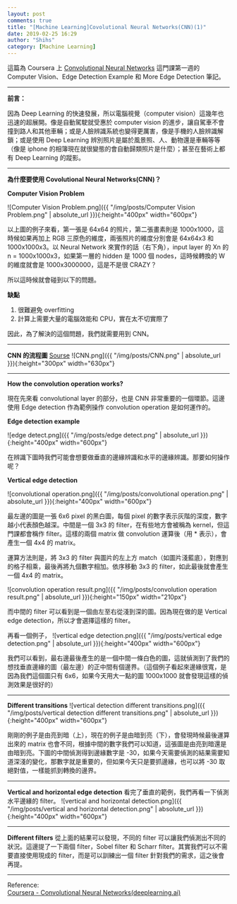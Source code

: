 ```yaml
---
layout: post
comments: true
title: "[Machine Learning]Covolutional Neural Networks(CNN)(1)"
date: 2019-02-25 16:29
author: "Shihs"
category: [Machine Learning]
---
```


這篇為 Coursera 上 [Convolutional Neural Networks](https://www.coursera.org/learn/convolutional-neural-networks/home/welcome) 這門課第一週的 Computer Vision、Edge Detection Example 和 More Edge Detection 筆記。

***

**前言：**

因為 Deep Learning 的快速發展，所以電腦視覺（computer vision）這幾年也迅速的超展開。像是自動駕駛就受惠於 computer vision 的進步，讓自駕車不會撞到路人和其他車輛；或是人臉辨識系統也變得更厲害，像是手機的人臉辨識解鎖；或是使用 Deep Learning 辨別照片是屬於風景照、人、動物還是車輛等等（像是 iphone 的相簿現在就很變態的會自動歸類照片是什麼）；甚至在藝術上都有 Deep Learning 的蹤影。

***

**為什麼要使用 Covolutional Neural Networks(CNN)？**

**Computer Vision Problem**

![Computer Vision Problem.png]({{ "/img/posts/Computer Vision Problem.png" | absolute_url }}){:height="400px" width="600px"}

以上圖的例子來看，第一張是 64x64 的照片，第二張畫素則是 1000x1000，這時候如果再加上 RGB 三原色的維度，兩張照片的維度分別會是 64x64x3 和 1000x1000x3。以 Neural Network 來實作的話（右下角），input layer 的 Xn 的 n = 1000x1000x3，如果第一層的 hidden 是 1000 個 nodes，這時候轉換的 W 的維度就會是 1000x3000000，這是不是很 CRAZY？

所以這時候就會碰到以下的問題。

**缺點**
1. 很難避免 overfitting
2. 計算上需要大量的電腦效能和 CPU，實在太不切實際了

因此，為了解決的這個問題，我們就需要用到 CNN。

***

**CNN 的流程圖** [Sourse](https://res.mdpi.com/entropy/entropy-19-00242/article_deploy/html/images/entropy-19-00242-g001.png)
![CNN.png]({{ "/img/posts/CNN.png" | absolute_url }}){:height="300px" width="630px"}

***

**How the convolution operation works?**

現在先來看 convolutional layer 的部分，也是 CNN 非常重要的一個環節。這邊使用 Edge detection 作為範例操作 convolution operation 是如何運作的。

**Edge detection example**

![edge detect.png]({{ "/img/posts/edge detect.png" | absolute_url }}){:height="400px" width="600px"}

在辨識下圖時我們可能會想要做垂直的邊緣辨識和水平的邊緣辨識。那要如何操作呢？

**Vertical edge detection**

![convolutional operation.png]({{ "/img/posts/convolutional operation.png" | absolute_url }}){:height="400px" width="600px"}

最左邊的圖是一張 6x6 pixel 的黑白圖，每個 pixel 的數字表示灰階的深度，數字越小代表顏色越深。中間是一個 3x3 的 filter，在有些地方會被稱為 kernel，但這門課都會稱作 filter。這樣的兩個 matrix 做 convolution 運算後（用 * 表示），會產生一個 4x4 的 matrix。

運算方法則是，將 3x3 的 filter 與圖片的左上方 match（如圖片淺藍底），對應到的格子相乘，最後再將九個數字相加。依序移動 3x3 的 filter，如此最後就會產生一個 4x4 的 matrix。

![convolution operation result.png]({{ "/img/posts/convolution operation result.png" | absolute_url }}){:height="150px" width="210px"}

而中間的 filter 可以看到是一個由左至右從淺到深的圖。因為現在做的是 Vertical edge detection，所以才會選擇這樣的 filter。

再看一個例子，
![vertical edge detection.png]({{ "/img/posts/vertical edge detection.png" | absolute_url }}){:height="400px" width="600px"}

我們可以看到，最右邊最後產生的是一個中間一條白色的圖，這就偵測到了我們的想找垂直邊緣的圖（最左邊）的正中間有個邊界。（這個例子看起來邊緣很寬，是因為我們這個圖只有 6x6，如果今天用大一點的圖 1000x1000 就會發現這樣的偵測效果是很好的）

***

**Different transitions**
![vertical detection different transitions.png]({{ "/img/posts/vertical detection different transitions.png" | absolute_url }}){:height="400px" width="600px"}

剛剛的例子是由亮到暗（上），現在的例子是由暗到亮（下），會發現時候最後運算出來的 matrix 也會不同，根據中間的數字我們可以知道，這張圖是由亮到暗還是由暗到亮。下圖的中間偵測得到邊緣數字是 -30，如果今天需要偵測的結果需要知道深淺的變化，那數字就是重要的，但如果今天只是要抓邊緣，也可以將 -30 取絕對值，一樣能抓到轉換的邊界。

***

**Vertical and horizontal edge detection**
看完了垂直的範例，我們再看一下偵測水平邊緣的 filter。
![vertical and horizontal detection.png]({{ "/img/posts/vertical and horizontal detection.png" | absolute_url }}){:height="400px" width="600px"}

***

**Different filters**
從上面的結果可以發現，不同的 filter 可以讓我們偵測出不同的狀況。這邊提了一下兩個 filter，Sobel filter 和 Scharr filter。其實我們可以不需要直接使用現成的 filter，而是可以訓練出一個 filter 針對我們的需求，這之後會再提。

***

Reference:
<br>
[Coursera - Convolutional Neural Networks(deeplearning.ai)](https://www.coursera.org/learn/convolutional-neural-networks/home/welcome)